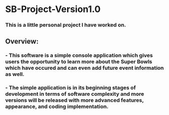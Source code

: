 # SB-Project-Version1.0

### This is a little personal project I have worked on. 

## Overview:
### - This software is a simple console application which gives users the opportunity to learn more about the Super Bowls which have occured and can even add future event information as well.
### - The simple application is in its beginning stages of development in terms of software complexity and more versions will be released with more advanced features, appearance, and coding implementation.
